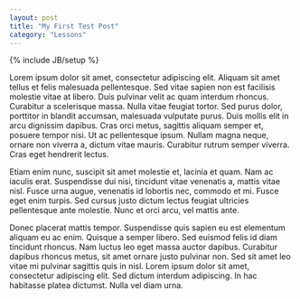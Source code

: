 ```yaml
---
layout: post
title: "My First Test Post"
category: "Lessons"
---
```

{% include JB/setup %}

Lorem ipsum dolor sit amet, consectetur adipiscing elit. Aliquam sit amet tellus et felis malesuada pellentesque. Sed vitae sapien non est facilisis molestie vitae at libero. Duis pulvinar velit ac quam interdum rhoncus. Curabitur a scelerisque massa. Nulla vitae feugiat tortor. Sed purus dolor, porttitor in blandit accumsan, malesuada vulputate purus. Duis mollis elit in arcu dignissim dapibus. Cras orci metus, sagittis aliquam semper et, posuere tempor nisi. Ut ac pellentesque ipsum. Nullam magna neque, ornare non viverra a, dictum vitae mauris. Curabitur rutrum semper viverra. Cras eget hendrerit lectus.

<!-- more -->

Etiam enim nunc, suscipit sit amet molestie et, lacinia et quam. Nam ac iaculis erat. Suspendisse dui nisi, tincidunt vitae venenatis a, mattis vitae nisl. Fusce urna augue, venenatis id lobortis nec, commodo et mi. Fusce eget enim turpis. Sed cursus justo dictum lectus feugiat ultricies pellentesque ante molestie. Nunc et orci arcu, vel mattis ante.

Donec placerat mattis tempor. Suspendisse quis sapien eu est elementum aliquam eu ac enim. Quisque a semper libero. Sed euismod felis id diam tincidunt rhoncus. Nam luctus leo eget massa auctor dapibus. Curabitur dapibus rhoncus metus, sit amet ornare justo pulvinar non. Sed sit amet leo vitae mi pulvinar sagittis quis in nisl. Lorem ipsum dolor sit amet, consectetur adipiscing elit. Sed dictum interdum adipiscing. In hac habitasse platea dictumst. Nulla vel diam urna.